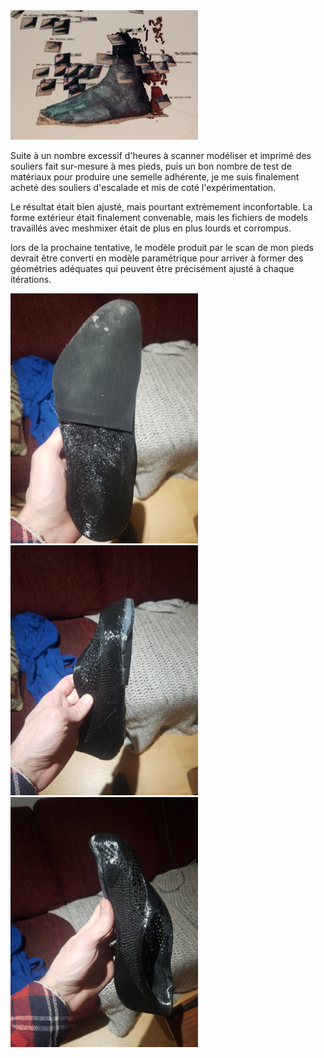 <img src="media/Pasted%20image%2020230415200059.png" alt="image dans le logiciel Agisoft Metashape du procédé photogramétrique utilisé" width="300" />



Suite à un nombre excessif d'heures à scanner modéliser et imprimé des souliers fait sur-mesure à mes pieds, puis un bon nombre de test de matériaux pour produire une semelle adhérente, je me suis finalement acheté des souliers d'escalade et mis de coté l'expérimentation. 



Le résultat était bien ajusté, mais pourtant extrèmement inconfortable. La forme extérieur était finalement convenable, mais les fichiers de models travaillés avec meshmixer était de plus en plus lourds et corrompus.



lors de la prochaine tentative, le modèle produit par le scan de mon pieds devrait être converti en modèle paramétrique pour arriver à former des géométries adéquates qui peuvent être précisément ajusté à chaque itérations. 



<img src="media/IMG_20221211_181342.jpg" alt="vue du dessous du soulier imprimé" width="300" />



<img src="media/IMG_20221211_181348.jpg" alt="vue de coté du soulier imprimé en TPU. la semellle as été ajusté manuellement avec de la colle chaude pour trouver la forme idéale" width="300" />



<img src="media/IMG_20221211_181401.jpg" alt="vue secondaire du soulier. le fini est perforé par la conversion des mesh du model en tubes dans le logiciel meshmixer" width="300" />



